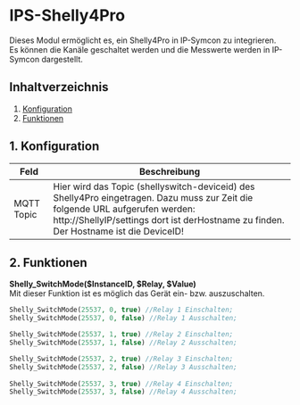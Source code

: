 # IPS-Shelly4Pro
   Dieses Modul ermöglicht es, ein Shelly4Pro in IP-Symcon zu integrieren.\
   Es können die Kanäle geschaltet werden und die Messwerte werden in IP-Symcon dargestellt.   
    
   ## Inhaltverzeichnis
   1. [Konfiguration](#1-konfiguration)
   2. [Funktionen](#2-funktionen)
   
   ## 1. Konfiguration
   
   Feld | Beschreibung
   ------------ | ----------------
   MQTT Topic | Hier wird das Topic (shellyswitch-deviceid) des Shelly4Pro eingetragen. Dazu muss zur Zeit die folgende URL aufgerufen werden: http://ShellyIP/settings dort ist derHostname zu finden. Der Hostname ist die DeviceID!
   
   ## 2. Funktionen
   
   **Shelly_SwitchMode($InstanceID, $Relay, $Value)**\
   Mit dieser Funktion ist es möglich das Gerät ein- bzw. auszuschalten.
   ```php
   Shelly_SwitchMode(25537, 0, true) //Relay 1 Einschalten;
   Shelly_SwitchMode(25537, 0, false) //Relay 1 Ausschalten;
   
   Shelly_SwitchMode(25537, 1, true) //Relay 2 Einschalten;
   Shelly_SwitchMode(25537, 1, false) //Relay 2 Ausschalten;
   
   Shelly_SwitchMode(25537, 2, true) //Relay 3 Einschalten;
   Shelly_SwitchMode(25537, 2, false) //Relay 3 Ausschalten;
      
   Shelly_SwitchMode(25537, 3, true) //Relay 4 Einschalten;
   Shelly_SwitchMode(25537, 3, false) //Relay 4 Ausschalten;
   ```